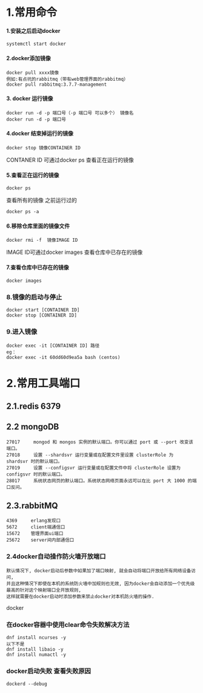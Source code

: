 # 1.常用命令
#### **1.安装之后启动docker**
~~~
systemctl start docker
~~~
#### **2.docker添加镜像**
~~~
docker pull xxxx镜像
例如:有点坑的rabbitmq（带有web管理界面的rabbitmq）
docker pull rabbitmq:3.7.7-management
~~~
#### **3. docker 运行镜像**
~~~
docker run -d -p 端口号（-p 端口号 可以多个） 镜像名
docker run -d -p 端口号
~~~
#### **4.docker 结束掉运行的镜像**
~~~
docker stop 镜像CONTAINER ID
~~~
CONTANER ID 可通过docker ps 查看正在运行的镜像
#### **5.查看正在运行的镜像**
~~~
docker ps
~~~
查看所有的镜像 之前运行过的
~~~
docker ps -a
~~~
#### **6.移除仓库里面的镜像文件**
~~~
docker rmi -f  镜像IMAGE ID
~~~
IMAGE ID可通过docker images 查看仓库中已存在的镜像
#### **7.查看仓库中已存在的镜像**
~~~
docker images
~~~
### **8.镜像的启动与停止**
~~~
docker start [CONTAINER ID]
docker stop [CONTAINER ID]
~~~
### **9.进入镜像**
~~~
docker exec -it [CONTAINER ID] 路径
eg：
docker exec -it 60dd60d9ea5a bash (centos)
~~~
# 2.常用工具端口
## 2.1.redis 6379
## 2.2 mongoDB 
~~~
27017     mongod 和 mongos 实例的默认端口。你可以通过 port 或 --port 改变该端口。
27018     设置 --shardsvr 运行变量或在配置文件里设置 clusterRole 为 shardsvr 时的默认端口。
27019     设置 --configsvr 运行变量或在配置文件中将 clusterRole 设置为 configsvr 时的默认端口。
28017     系统状态网页的默认端口。系统状态网络页面永远可以在比 port 大 1000 的端口反问。
~~~
## 2.3.rabbitMQ
~~~
4369     erlang发现口
5672     client端通信口
15672    管理界面ui端口
25672    server间内部通信口
~~~

### 2.4docker自动操作防火墙开放端口
~~~
默认情况下, docker启动后参数中如果加了端口映射, 就会自动将端口开放给所有网络设备访问,  
并且这种情况下即使在本机的系统防火墙中加规则也无效, 因为docker会自动添加一个优先级最高的针对这个映射端口全开放规则,  
这样就需要在docker启动时添加参数来禁止docker对本机防火墙的操作.
~~~
docker


### 在docker容器中使用clear命令失败解决方法
```
dnf install ncurses -y
以下不是
dnf install libaio -y  
dnf install numactl -y
```

### docker启动失败 查看失败原因
```
dockerd --debug
```
<!--stackedit_data:
eyJoaXN0b3J5IjpbMzM1ODEzMzAyXX0=
-->